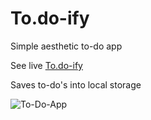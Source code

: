 # To.do-ify
 Simple aesthetic to-do app
 
 See live <a href="https://www.dulixhuljano.eu/todoify">To.do-ify</a>
 
 Saves to-do's into local storage
 
![To-Do-App](https://user-images.githubusercontent.com/60512956/137230601-f680aa1a-85cf-4918-8c43-4704b74746e3.png)
